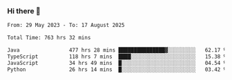 ### Hi there 👋

<!--START_SECTION:waka-->

```txt
From: 29 May 2023 - To: 17 August 2025

Total Time: 763 hrs 32 mins

Java                477 hrs 28 mins ███████████████▓░░░░░░░░░   62.17 %
TypeScript          118 hrs 7 mins  ████░░░░░░░░░░░░░░░░░░░░░   15.38 %
JavaScript          34 hrs 49 mins  █░░░░░░░░░░░░░░░░░░░░░░░░   04.54 %
Python              26 hrs 14 mins  █░░░░░░░░░░░░░░░░░░░░░░░░   03.42 %
```

<!--END_SECTION:waka-->
<!--
**the-beef-calculator/the-beef-calculator** is a ✨ _special_ ✨ repository because its `README.md` (this file) appears on your GitHub profile.

Here are some ideas to get you started:

- 🔭 I’m currently working on ...
- 🌱 I’m currently learning ...
- 👯 I’m looking to collaborate on ...
- 🤔 I’m looking for help with ...
- 💬 Ask me about ...
- 📫 How to reach me: ...
- 😄 Pronouns: ...
- ⚡ Fun fact: ...
-->
